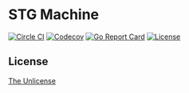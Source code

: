 # STG Machine

[![Circle CI](https://img.shields.io/circleci/project/github/raviqqe/stg/master.svg?style=flat-square)](https://circleci.com/gh/raviqqe/stg)
[![Codecov](https://img.shields.io/codecov/c/github/raviqqe/stg.svg?style=flat-square)](https://codecov.io/gh/raviqqe/stg)
[![Go Report Card](https://goreportcard.com/badge/github.com/raviqqe/stg?style=flat-square)](https://goreportcard.com/report/github.com/raviqqe/stg)
[![License](https://img.shields.io/github/license/raviqqe/stg.svg?style=flat-square)](UNLICENSE)

## License

[The Unlicense](UNLICENSE)
